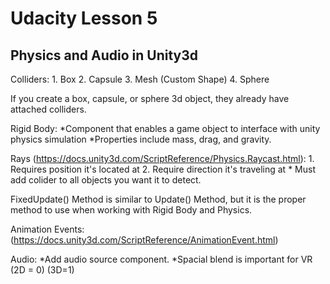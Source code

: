 # Udacity Lesson 5

## Physics and Audio in Unity3d

Colliders:
	1. Box
	2. Capsule
	3. Mesh (Custom Shape)
	4. Sphere

If you create a box, capsule, or sphere 3d object, they already have attached colliders.

Rigid Body: 
	*Component that enables a game object to interface with unity  physics simulation
	*Properties include mass, drag, and gravity.

Rays (https://docs.unity3d.com/ScriptReference/Physics.Raycast.html):
	1. Requires position it's located at
	2. Require direction it's traveling at
	* Must add colider to all objects you want it to detect.

FixedUpdate() Method is similar to Update() Method, but it is the proper method to use when working with Rigid Body and Physics.

Animation Events:
(https://docs.unity3d.com/ScriptReference/AnimationEvent.html)

Audio:
*Add audio source component.
*Spacial blend is important for VR (2D = 0) (3D=1)

	